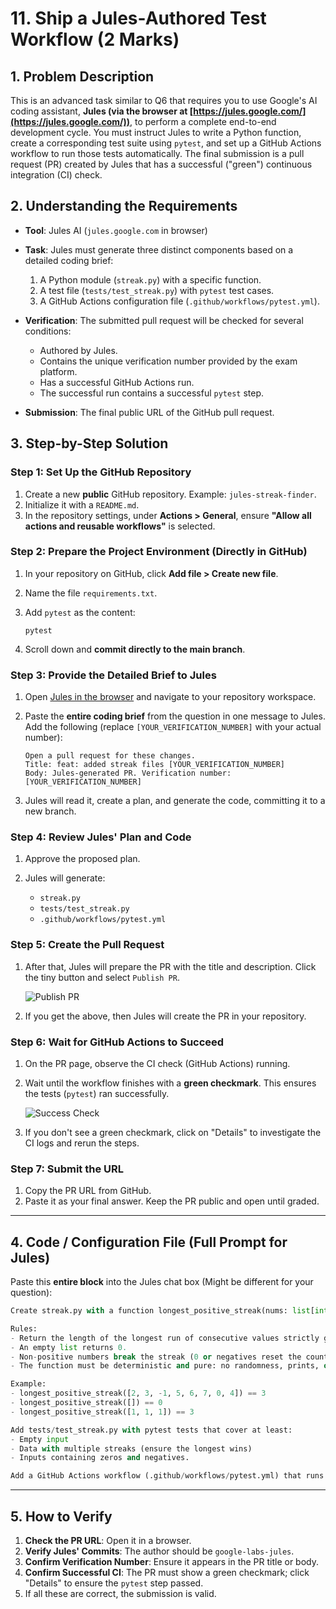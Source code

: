 # 11. Ship a Jules-Authored Test Workflow (2 Marks)

## 1. Problem Description

This is an advanced task similar to Q6 that requires you to use Google's AI coding assistant, **Jules (via the browser at [https://jules.google.com/](https://jules.google.com/))**, to perform a complete end-to-end development cycle. You must instruct Jules to write a Python function, create a corresponding test suite using `pytest`, and set up a GitHub Actions workflow to run those tests automatically. The final submission is a pull request (PR) created by Jules that has a successful ("green") continuous integration (CI) check.

## 2. Understanding the Requirements

- **Tool**: Jules AI (`jules.google.com` in browser)
- **Task**: Jules must generate three distinct components based on a detailed coding brief:

  1. A Python module (`streak.py`) with a specific function.
  2. A test file (`tests/test_streak.py`) with `pytest` test cases.
  3. A GitHub Actions configuration file (`.github/workflows/pytest.yml`).

- **Verification**: The submitted pull request will be checked for several conditions:

  - Authored by Jules.
  - Contains the unique verification number provided by the exam platform.
  - Has a successful GitHub Actions run.
  - The successful run contains a successful `pytest` step.

- **Submission**: The final public URL of the GitHub pull request.

## 3. Step-by-Step Solution

### Step 1: Set Up the GitHub Repository

1. Create a new **public** GitHub repository. Example: `jules-streak-finder`.
2. Initialize it with a `README.md`.
3. In the repository settings, under **Actions > General**, ensure **"Allow all actions and reusable workflows"** is selected.

### Step 2: Prepare the Project Environment (Directly in GitHub)

1. In your repository on GitHub, click **Add file > Create new file**.
2. Name the file `requirements.txt`.
3. Add `pytest` as the content:

   ```
   pytest
   ```

4. Scroll down and **commit directly to the main branch**.

### Step 3: Provide the Detailed Brief to Jules

1. Open [Jules in the browser](https://jules.google.com/) and navigate to your repository workspace.
2. Paste the **entire coding brief** from the question in one message to Jules. Add the following (replace `[YOUR_VERIFICATION_NUMBER]` with your actual number):

   ```plaintext
   Open a pull request for these changes.
   Title: feat: added streak files [YOUR_VERIFICATION_NUMBER]
   Body: Jules-generated PR. Verification number: [YOUR_VERIFICATION_NUMBER]
   ```

3. Jules will read it, create a plan, and generate the code, committing it to a new branch.

### Step 4: Review Jules' Plan and Code

1. Approve the proposed plan.
2. Jules will generate:

   - `streak.py`
   - `tests/test_streak.py`
   - `.github/workflows/pytest.yml`

### Step 5: Create the Pull Request

1. After that, Jules will prepare the PR with the title and description. Click the tiny button and select `Publish PR`.

   ![Publish PR](https://i.imgur.com/mKdnGcs.png)

2. If you get the above, then Jules will create the PR in your repository.

### Step 6: Wait for GitHub Actions to Succeed

1. On the PR page, observe the CI check (GitHub Actions) running.
2. Wait until the workflow finishes with a **green checkmark**. This ensures the tests (`pytest`) ran successfully.

    ![Success Check](https://i.imgur.com/MqEnJNy.png)
3. If you don't see a green checkmark, click on "Details" to investigate the CI logs and rerun the steps.

### Step 7: Submit the URL

1. Copy the PR URL from GitHub.
2. Paste it as your final answer. Keep the PR public and open until graded.

---

## 4. Code / Configuration File (Full Prompt for Jules)

Paste this **entire block** into the Jules chat box (Might be different for your question):

```python
Create streak.py with a function longest_positive_streak(nums: list[int]) -> int.

Rules:
- Return the length of the longest run of consecutive values strictly greater than 0.
- An empty list returns 0.
- Non-positive numbers break the streak (0 or negatives reset the count).
- The function must be deterministic and pure: no randomness, prints, or global state.

Example:
- longest_positive_streak([2, 3, -1, 5, 6, 7, 0, 4]) == 3
- longest_positive_streak([]) == 0
- longest_positive_streak([1, 1, 1]) == 3

Add tests/test_streak.py with pytest tests that cover at least:
- Empty input
- Data with multiple streaks (ensure the longest wins)
- Inputs containing zeros and negatives.

Add a GitHub Actions workflow (.github/workflows/pytest.yml) that runs pytest on every push and pull_request.
```

---

## 5. How to Verify

1. **Check the PR URL**: Open it in a browser.
2. **Verify Jules' Commits**: The author should be `google-labs-jules`.
3. **Confirm Verification Number**: Ensure it appears in the PR title or body.
4. **Confirm Successful CI**: The PR must show a green checkmark; click "Details" to ensure the `pytest` step passed.
5. If all these are correct, the submission is valid.
